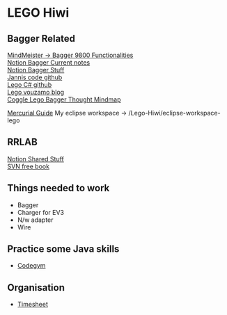 # LEGO Hiwi

## Bagger Related 

[MindMeister -> Bagger 9800 Functionalities](https://www.mindmeister.com/beta/1743187267)  
[Notion Bagger Current notes](https://www.notion.so/Liebherr-9800-2021-99876bedfa394050881fed621ed125fd)  
[Notion Bagger Stuff](https://www.notion.so/Shared-Stuff-83abf29333d14c04a04603f4cc46342a)  
[Jannis code github](https://github.com/sachinkmohan/template_project_gradle_lab)  
[Lego C# github](https://github.com/Vouzamo/Lego)  
[Lego vouzamo blog](https://vouzamo.wordpress.com/2020/04/06/c-sdk-for-lego-bluetooth-le-hubs/)  
[Coggle Lego Bagger Thought Mindmap](https://coggle.it/diagram/YAXxbHPzAT7cpPYv/t/-/699b761f356f95cc1672fc76965901c473bebd91e105173a83b7740b3114b0d7)  

[Mercurial Guide](https://book.mercurial-scm.org/read/files.html#:~:text=Once%20you%20decide%20that%20a,status%20with%20a%20%E2%80%9C%20R%20%E2%80%9D.)
My eclipse workspace -> /Lego-Hiwi/eclipse-workspace-lego

## RRLAB 
[Notion Shared Stuff](https://www.notion.so/Shared-Stuff-83abf29333d14c04a04603f4cc46342a)  
[SVN free book](http://svnbook.red-bean.com/)

## Things needed to work
+ Bagger
+ Charger for EV3
+ N/w adapter 
+ Wire

## Practice some Java skills

+ [Codegym](https://codegym.cc/)


## Organisation
+ [Timesheet](https://docs.google.com/spreadsheets/d/1AxDxs-wzbRoaR5COKvntCEtvEKVFz1QjMEOa5m3G8wc/edit#gid=882508324)


